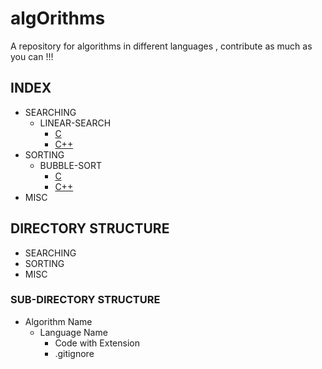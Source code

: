 # algOrithms

A repository for algorithms in different languages , contribute as much as you can !!!

## INDEX

* SEARCHING
  * LINEAR-SEARCH
    * [C](SEARCHING/LINEAR-SEARCH/C/linear.c)
    * [C++](SEARCHING/LINEAR-SEARCH/C++/linear.cpp)
* SORTING
  * BUBBLE-SORT
    * [C](SORTING/BUBBLE-SORT/C/bubblesort.c)
    * [C++](SORTING/BUBBLE-SORT/C++/bubblesort.cpp)
* MISC

## DIRECTORY STRUCTURE

* SEARCHING
* SORTING
* MISC
  
### SUB-DIRECTORY STRUCTURE

* Algorithm Name
  * Language Name
    * Code with Extension
    * .gitignore